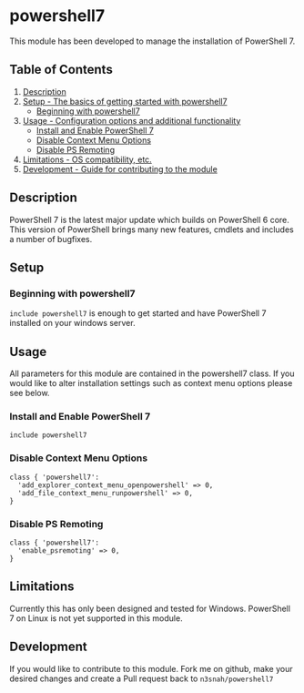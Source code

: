 # powershell7

This module has been developed to manage the installation of PowerShell 7.

## Table of Contents

1. [Description](#description)
1. [Setup - The basics of getting started with powershell7](#setup)
    * [Beginning with powershell7](#beginning-with-powershell7)
1. [Usage - Configuration options and additional functionality](#usage)
    * [Install and Enable PowerShell 7](#install-and-enable-powershell-7)
    * [Disable Context Menu Options](#disable-context-menu-options)
    * [Disable PS Remoting](#disable-ps-remoting)
1. [Limitations - OS compatibility, etc.](#limitations)
1. [Development - Guide for contributing to the module](#development)

## Description

PowerShell 7 is the latest major update which builds on PowerShell 6 core. This
version of PowerShell brings many new features, cmdlets and includes a number of
bugfixes.

## Setup

### Beginning with powershell7

`include powershell7` is enough to get started and have PowerShell 7 installed on
your windows server.

## Usage

All parameters for this module are contained in the powershell7 class. If you would
like to alter installation settings such as context menu options please see below.

### Install and Enable PowerShell 7
```
include powershell7
```

### Disable Context Menu Options
```
class { 'powershell7':
  'add_explorer_context_menu_openpowershell' => 0,
  'add_file_context_menu_runpowershell' => 0,
}
```

### Disable PS Remoting
```
class { 'powershell7':
  'enable_psremoting' => 0,
}
```

## Limitations

Currently this has only been designed and tested for Windows. PowerShell 7 on
Linux is not yet supported in this module.

## Development

If you would like to contribute to this module. Fork me on github, make your
desired changes and create a Pull request back to `n3snah/powershell7`
